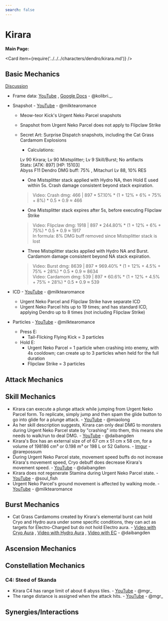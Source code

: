 ```yaml
---
search: false
---
```


# Kirara

**Main Page:**

<Card item={require('../../../characters/dendro/kirara.md')} />

## Basic Mechanics

[Discussion](https://tickets.deeznuts.moe/transcripts/kirara-basic-mechanics)

* Frame data: [YouTube](https://youtu.be/FTQIt5OSSs4) , [Google Docs](https://docs.google.com/spreadsheets/d/1elfdm19X1n45ScqZ3UODi_aulOvGtxUycyLWZm5tyeU/edit?usp=sharing) - @kolibri._. 

* Snapshot - [YouTube](https://youtu.be/O2tMKDAtAoE) - @milktearomance
    * Meow-teor Kick's Urgent Neko Parcel snapshots  
    * Snapshot from Urgent Neko Parcel does not apply to Flipclaw Strike  
    * Secret Art: Surprise Dispatch snapshots, including the Cat Grass Cardamom Explosions  
        * Calculations:

        Lv 90 Kirara; Lv 90 Mistsplitter; Lv 9 Skill/Burst; No artifacts  
        Stats: [ATK: 897] [HP: 15103]  
        Abyss F11 Dendro DMG buff: 75% , Mitachurl Lv 88, 10% RES  
  
        * One Mistsplitter stack applied with Hydro NA, then Hold E used within 5s. Crash damage consistent beyond stack expiration.  
        > Video: Crash dmg: 466  |  897 \* 57.10% \* (1 + 12% + 6% + 75% + 8%) \* 0.5 \* 0.9 ≈ 466  
  
        * One Mistsplitter stack expires after 5s, before executing Flipclaw Strike  
        > Video: Flipclaw dmg: 1918  |  897 \* 244.80% \* (1 + 12% + 6% + 75%) \* 0.5 \* 0.9 ≈ 1917  
        > In formula: 8% DMG buff removed since Mistsplitter stack is lost  
  
        * Three Mistsplitter stacks applied with Hydro NA and Burst. Cardamom damage consistent beyond NA stack expiration.  
        > Video: Burst dmg: 8639  |  897 \* 969.40% \* (1 + 12% + 4.5% + 75% + 28%) \* 0.5 \* 0.9 ≈ 8634  
        > Video: Cardamom dmg: 539  |  897 \* 60.6% \* (1 + 12% + 4.5% + 75% + 28%) \* 0.5 \* 0.9 ≈ 539  

* ICD - [YouTube](https://youtu.be/TLsoWG_qcCc) - @milktearomance
    * Urgent Neko Parcel and Flipclaw Strike have separate ICD  
    * Urgent Neko Parcel hits up to 19 times; and has standard ICD, applying Dendro up to 8 times (not including Flipclaw Strike)

* Particles - [YouTube](https://youtu.be/79IYaTC3x0Y) - @milktearomance
    * Press E:  
        * Tail-Flicking Flying Kick = 3 particles   
    * Hold E:  
        * Urgent Neko Parcel = 1 particle when crashing into enemy, with 4s cooldown; can create up to 3 particles when held for the full duration  
        * Flipclaw Strike = 3 particles 

## Attack Mechanics

## Skill Mechanics

* Kirara can execute a plunge attack while jumping from Urgent Neko Parcel form. To replicate, simply jump and then spam the glide button to go into glide for a plunge attack. - [YouTube](https://youtu.be/B5Jryd1jWDo) - @miaolong
* As her skill description suggests, Kirara can only deal DMG to monsters during Urgent Neko Parcel state by "crashing" into them, this means she needs to walk/run to deal DMG. - [YouTube](https://youtu.be/OF23oXT9Szk) - @daibangden
* Kirara's Box has an external size of of 67 cm x 51 cm x 58 cm, for a volume of 198186 cm³ or 0.198 m³ or 198 L or 52 Gallons. - [Imgur](https://imgur.com/a/psh9JVu) - @rarepossum
* During Urgent Neko Parcel state, movement speed buffs do not increase Kirara's movement speed, Cryo debuff does decrease Kirara's movement speed. - [YouTube](https://youtu.be/k_uqu7hNucQ) - @daibangden
* Kirara does not regenerate Stamina during Urgent Neko Parcel state. - [YouTube](https://youtu.be/2Z1r9bcoLtw) - @soul_fish
* Urgent Neko Parcel's ground movement is affected by walking mode. - [YouTube](https://youtu.be/s6ECpNGoQpM) - @milktearomance
 
  

## Burst Mechanics

* Cat Grass Cardamoms created by Kirara's elemental burst can hold Cryo and Hydro aura under some specific conditions, they can act as targets for Electro-Charged but do not hold Electro aura. - [Video with Cryo Aura](https://youtu.be/Bky422qsJ3g) , [Video with Hydro Aura](https://youtu.be/ekGccL4B8IQ) , [Video with EC](https://youtu.be/qtWBUIfdF6s) - @daibangden 

## Ascension Mechanics

## Constellation Mechanics

### C4: Steed of Skanda

* Kirara C4 has range limit of about 6 abyss tiles. - [YouTube](https://youtu.be/-mRFS8VIJuk) - @mgr_ 
* The range distance is assigned when the attack hits. - [YouTube](https://youtu.be/-hONmjNq8GM) - @mgr_ 

## Synergies/Interactions

